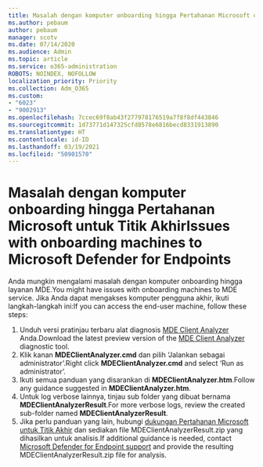 ```yaml
---
title: Masalah dengan komputer onboarding hingga Pertahanan Microsoft untuk Titik Akhir
ms.author: pebaum
author: pebaum
manager: scotv
ms.date: 07/14/2020
ms.audience: Admin
ms.topic: article
ms.service: o365-administration
ROBOTS: NOINDEX, NOFOLLOW
localization_priority: Priority
ms.collection: Adm_O365
ms.custom:
- "6023"
- "9002913"
ms.openlocfilehash: 7ccec69f8ab43f277978176519a7f8f8df443846
ms.sourcegitcommit: 1d73771d147325cfd8578e6816becd8331913890
ms.translationtype: HT
ms.contentlocale: id-ID
ms.lasthandoff: 03/19/2021
ms.locfileid: "50901570"
---
```

# <a name="issues-with-onboarding-machines-to-microsoft-defender-for-endpoints"></a><span data-ttu-id="a2504-102">Masalah dengan komputer onboarding hingga Pertahanan Microsoft untuk Titik Akhir</span><span class="sxs-lookup"><span data-stu-id="a2504-102">Issues with onboarding machines to Microsoft Defender for Endpoints</span></span>

<span data-ttu-id="a2504-103">Anda mungkin mengalami masalah dengan komputer onboarding hingga layanan MDE.</span><span class="sxs-lookup"><span data-stu-id="a2504-103">You might have issues with onboarding machines to MDE service.</span></span> <span data-ttu-id="a2504-104">Jika Anda dapat mengakses komputer pengguna akhir, ikuti langkah-langkah ini:</span><span class="sxs-lookup"><span data-stu-id="a2504-104">If you can access the end-user machine, follow these steps:</span></span>

1. <span data-ttu-id="a2504-105">Unduh versi pratinjau terbaru alat diagnosis [MDE Client Analyzer](https://aka.ms/betamdeanalyzer) Anda.</span><span class="sxs-lookup"><span data-stu-id="a2504-105">Download the latest preview version of the [MDE Client Analyzer](https://aka.ms/betamdeanalyzer) diagnostic tool.</span></span>
2. <span data-ttu-id="a2504-106">Klik kanan **MDEClientAnalyzer.cmd** dan pilih ‘Jalankan sebagai administrator’.</span><span class="sxs-lookup"><span data-stu-id="a2504-106">Right click **MDEClientAnalyzer.cmd** and select ‘Run as administrator’.</span></span>
3. <span data-ttu-id="a2504-107">Ikuti semua panduan yang disarankan di **MDEClientAnalyzer.htm**.</span><span class="sxs-lookup"><span data-stu-id="a2504-107">Follow any guidance suggested in **MDEClientAnalyzer.htm**.</span></span>
4. <span data-ttu-id="a2504-108">Untuk log verbose lainnya, tinjau sub folder yang dibuat bernama **MDEClientAnalyzerResult**.</span><span class="sxs-lookup"><span data-stu-id="a2504-108">For more verbose logs, review the created sub-folder named **MDEClientAnalyzerResult**.</span></span>
5. <span data-ttu-id="a2504-109">Jika perlu panduan yang lain, hubungi [dukungan Pertahanan Microsoft untuk Titik Akhir](https://docs.microsoft.com/windows/security/threat-protection/microsoft-defender-atp/contact-support) dan sediakan file MDEClientAnalyzerResult.zip yang dihasilkan untuk analisis.</span><span class="sxs-lookup"><span data-stu-id="a2504-109">If additional guidance is needed, contact [Microsoft Defender for Endpoint support](https://docs.microsoft.com/windows/security/threat-protection/microsoft-defender-atp/contact-support) and provide the resulting MDEClientAnalyzerResult.zip file for analysis.</span></span>
